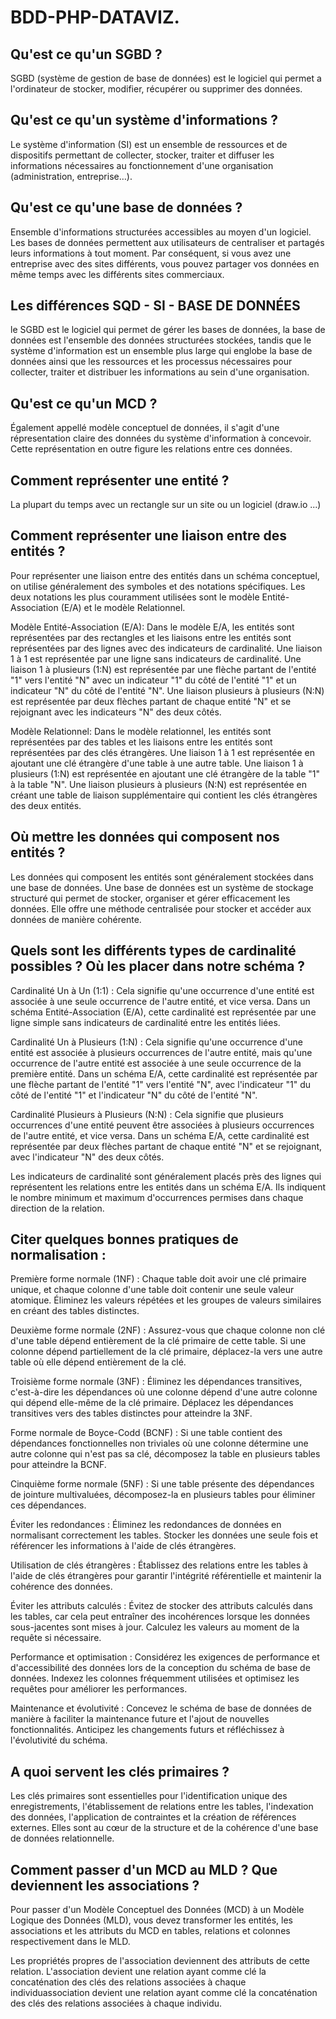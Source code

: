 # BDD-PHP-DATAVIZ.

Qu'est ce qu'un SGBD ?
-----
SGBD (système de gestion de base de données) est le logiciel qui permet a l'ordinateur de stocker, modifier, récupérer ou supprimer des données.

Qu'est ce qu'un système d'informations ?
-----
Le système d'information (SI) est un ensemble de ressources et de dispositifs permettant de collecter, stocker, traiter et diffuser les informations nécessaires au fonctionnement d'une organisation (administration, entreprise…).

Qu'est ce qu'une base de données ?
-----
Ensemble d'informations structurées accessibles au moyen d'un logiciel.
Les bases de données permettent aux utilisateurs de centraliser et partagés leurs informations à tout moment. Par conséquent, si vous avez une entreprise avec des sites différents, vous pouvez partager vos données en même temps avec les différents sites commerciaux.

Les différences SQD - SI - BASE DE DONNÉES
-----
le SGBD est le logiciel qui permet de gérer les bases de données, la base de données est l'ensemble des données structurées stockées, tandis que le système d'information est un ensemble plus large qui englobe la base de données ainsi que les ressources et les processus nécessaires pour collecter, traiter et distribuer les informations au sein d'une organisation.

Qu'est ce qu'un MCD ?
-----
Également appellé modèle conceptuel de données, il s'agit d'une répresentation claire des données du système d'information à concevoir.
Cette représentation en outre figure les relations entre ces données.

Comment représenter une entité ?
-----
La plupart du temps avec un rectangle sur un site ou un logiciel (draw.io ...)

Comment représenter une liaison entre des entités ?
-----

Pour représenter une liaison entre des entités dans un schéma conceptuel, on utilise généralement des symboles et des notations spécifiques. Les deux notations les plus couramment utilisées sont le modèle Entité-Association (E/A) et le modèle Relationnel.

Modèle Entité-Association (E/A):
Dans le modèle E/A, les entités sont représentées par des rectangles et les liaisons entre les entités sont représentées par des lignes avec des indicateurs de cardinalité.
Une liaison 1 à 1 est représentée par une ligne sans indicateurs de cardinalité.
Une liaison 1 à plusieurs (1:N) est représentée par une flèche partant de l'entité "1" vers l'entité "N" avec un indicateur "1" du côté de l'entité "1" et un indicateur "N" du côté de l'entité "N".
Une liaison plusieurs à plusieurs (N:N) est représentée par deux flèches partant de chaque entité "N" et se rejoignant avec les indicateurs "N" des deux côtés.

Modèle Relationnel:
Dans le modèle relationnel, les entités sont représentées par des tables et les liaisons entre les entités sont représentées par des clés étrangères.
Une liaison 1 à 1 est représentée en ajoutant une clé étrangère d'une table à une autre table.
Une liaison 1 à plusieurs (1:N) est représentée en ajoutant une clé étrangère de la table "1" à la table "N".
Une liaison plusieurs à plusieurs (N:N) est représentée en créant une table de liaison supplémentaire qui contient les clés étrangères des deux entités.

Où mettre les données qui composent nos entités ?
-----
Les données qui composent les entités sont généralement stockées dans une base de données. Une base de données est un système de stockage structuré qui permet de stocker, organiser et gérer efficacement les données. Elle offre une méthode centralisée pour stocker et accéder aux données de manière cohérente.

Quels sont les différents types de cardinalité possibles ? Où les placer dans notre schéma ?
-----
Cardinalité Un à Un (1:1) : Cela signifie qu'une occurrence d'une entité est associée à une seule occurrence de l'autre entité, et vice versa. Dans un schéma Entité-Association (E/A), cette cardinalité est représentée par une ligne simple sans indicateurs de cardinalité entre les entités liées.

Cardinalité Un à Plusieurs (1:N) : Cela signifie qu'une occurrence d'une entité est associée à plusieurs occurrences de l'autre entité, mais qu'une occurrence de l'autre entité est associée à une seule occurrence de la première entité. Dans un schéma E/A, cette cardinalité est représentée par une flèche partant de l'entité "1" vers l'entité "N", avec l'indicateur "1" du côté de l'entité "1" et l'indicateur "N" du côté de l'entité "N".

Cardinalité Plusieurs à Plusieurs (N:N) : Cela signifie que plusieurs occurrences d'une entité peuvent être associées à plusieurs occurrences de l'autre entité, et vice versa. Dans un schéma E/A, cette cardinalité est représentée par deux flèches partant de chaque entité "N" et se rejoignant, avec l'indicateur "N" des deux côtés.

Les indicateurs de cardinalité sont généralement placés près des lignes qui représentent les relations entre les entités dans un schéma E/A. Ils indiquent le nombre minimum et maximum d'occurrences permises dans chaque direction de la relation.

Citer quelques bonnes pratiques de normalisation : 
-----
Première forme normale (1NF) : Chaque table doit avoir une clé primaire unique, et chaque colonne d'une table doit contenir une seule valeur atomique. Éliminez les valeurs répétées et les groupes de valeurs similaires en créant des tables distinctes.

Deuxième forme normale (2NF) : Assurez-vous que chaque colonne non clé d'une table dépend entièrement de la clé primaire de cette table. Si une colonne dépend partiellement de la clé primaire, déplacez-la vers une autre table où elle dépend entièrement de la clé.

Troisième forme normale (3NF) : Éliminez les dépendances transitives, c'est-à-dire les dépendances où une colonne dépend d'une autre colonne qui dépend elle-même de la clé primaire. Déplacez les dépendances transitives vers des tables distinctes pour atteindre la 3NF.

Forme normale de Boyce-Codd (BCNF) : Si une table contient des dépendances fonctionnelles non triviales où une colonne détermine une autre colonne qui n'est pas sa clé, décomposez la table en plusieurs tables pour atteindre la BCNF.

Cinquième forme normale (5NF) : Si une table présente des dépendances de jointure multivaluées, décomposez-la en plusieurs tables pour éliminer ces dépendances.

Éviter les redondances : Éliminez les redondances de données en normalisant correctement les tables. Stocker les données une seule fois et référencer les informations à l'aide de clés étrangères.

Utilisation de clés étrangères : Établissez des relations entre les tables à l'aide de clés étrangères pour garantir l'intégrité référentielle et maintenir la cohérence des données.

Éviter les attributs calculés : Évitez de stocker des attributs calculés dans les tables, car cela peut entraîner des incohérences lorsque les données sous-jacentes sont mises à jour. Calculez les valeurs au moment de la requête si nécessaire.

Performance et optimisation : Considérez les exigences de performance et d'accessibilité des données lors de la conception du schéma de base de données. Indexez les colonnes fréquemment utilisées et optimisez les requêtes pour améliorer les performances.

Maintenance et évolutivité : Concevez le schéma de base de données de manière à faciliter la maintenance future et l'ajout de nouvelles fonctionnalités. Anticipez les changements futurs et réfléchissez à l'évolutivité du schéma.

A quoi servent les clés primaires ?
-----

Les clés primaires sont essentielles pour l'identification unique des enregistrements, l'établissement de relations entre les tables, l'indexation des données, l'application de contraintes et la création de références externes. Elles sont au cœur de la structure et de la cohérence d'une base de données relationnelle.

Comment passer d'un MCD au MLD ? Que deviennent les associations ?
-----

Pour passer d'un Modèle Conceptuel des Données (MCD) à un Modèle Logique des Données (MLD), vous devez transformer les entités, les associations et les attributs du MCD en tables, relations et colonnes respectivement dans le MLD.

Les propriétés propres de l'association deviennent des attributs de cette relation.
L'association devient une relation ayant comme clé la concaténation des clés des relations associées à chaque individuassociation devient une relation ayant comme clé la concaténation des clés des relations associées à chaque individu.


 
 
